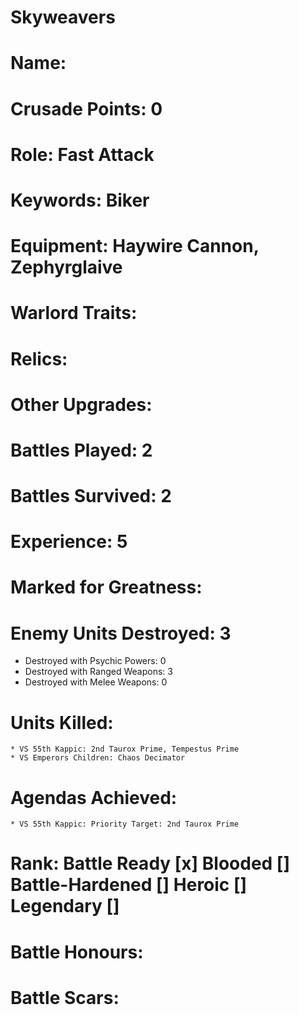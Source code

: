# Skyweavers

# Name: 
# Crusade Points: 0
# Role: Fast Attack
# Keywords: Biker
# Equipment: Haywire Cannon, Zephyrglaive
# Warlord Traits:
# Relics:
# Other Upgrades:

# Battles Played: 2
# Battles Survived: 2
# Experience: 5
# Marked for Greatness:
# Enemy Units Destroyed: 3 
  * Destroyed with Psychic Powers: 0 
  * Destroyed with Ranged Weapons: 3 
  * Destroyed with Melee Weapons: 0
# Units Killed: 
    * VS 55th Kappic: 2nd Taurox Prime, Tempestus Prime 
    * VS Emperors Children: Chaos Decimator
# Agendas Achieved:
    * VS 55th Kappic: Priority Target: 2nd Taurox Prime

# Rank: Battle Ready [x] Blooded [] Battle-Hardened [] Heroic [] Legendary []

# Battle Honours: 
# Battle Scars: